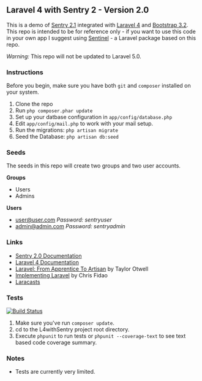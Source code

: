 ## Laravel 4 with Sentry 2 - Version 2.0

This is a demo of [Sentry 2.1](https://github.com/cartalyst/sentry) integrated with [Laravel 4](https://github.com/laravel/laravel/tree/develop) and [Bootstrap 3.2](http://getbootstrap.com).  This repo is intended to be for reference only - if you want to use this code in your own app I suggest using [Sentinel](https://github.com/rydurham/Sentinel) - a Laravel package based on this repo.  

_Warning:_ This repo will not be updated to Laravel 5.0.  

### Instructions

Before you begin, make sure you have both ```git``` and ```composer``` installed on your system. 

1. Clone the repo
2. Run ```php composer.phar update```
3. Set up your datbase configuration in ```app/config/database.php```
4. Edit ```app/config/mail.php``` to work with your mail setup.
5. Run the migrations: ```php artisan migrate```
6. Seed the Database: ```php artisan db:seed```

### Seeds
The seeds in this repo will create two groups and two user accounts.

__Groups__
* Users
* Admins

__Users__
* user@user.com  *Password: sentryuser*
* admin@admin.com *Password: sentryadmin*

### Links
* [Sentry 2.0 Documentation](https://cartalyst.com/manual/sentry)
* [Laravel 4 Documentation](http://laravel.com/docs)
* [Laravel: From Apprentice To Artisan](https://leanpub.com/laravel) by Taylor Otwell
* [Implementing Laravel](https://leanpub.com/implementinglaravel) by Chris Fidao
* [Laracasts](http://laracasts.com)

### Tests
[![Build Status](https://travis-ci.org/rydurham/L4withSentry.svg?branch=master)](https://travis-ci.org/rydurham/L4withSentry)

1. Make sure you've run `composer update`.
2. cd to the L4withSentry project root directory.
3. Execute `phpunit` to run tests or `phpunit --coverage-text` to see text based code coverage summary.

### Notes
* Tests are currently very limited.  
